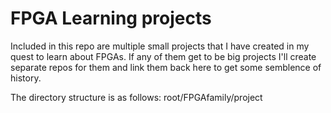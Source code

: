 # FPGA Learning projects

Included in this repo are multiple small projects that I have created in my quest to learn about FPGAs. If any of them get to be big projects I'll create separate repos for them and link them back here to get some semblence of history.

The directory structure is as follows:
root/FPGAfamily/project

